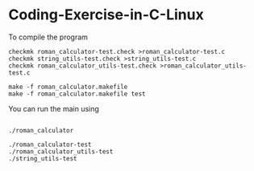 # Coding-Exercise-in-C-Linux
To compile the program
```
checkmk roman_calculator-test.check >roman_calculator-test.c
checkmk string_utils-test.check >string_utils-test.c
checkmk roman_calculator_utils-test.check >roman_calculator_utils-test.c

make -f roman_calculator.makefile
make -f roman_calculator.makefile test
```
You can run the main using 
```

./roman_calculator

./roman_calculator-test
./roman_calculator_utils-test 
./string_utils-test

